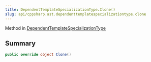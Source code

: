 ```yaml
---
title: DependentTemplateSpecializationType.Clone()
slug: api/cppsharp.ast.dependenttemplatespecializationtype.clone
---
```

Method in [DependentTemplateSpecializationType](/api/cppsharp/ast/dependenttemplatespecializationtype)

## Summary



```csharp
public override object Clone()
```

